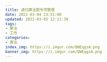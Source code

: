 ```yaml
---
title: 递归算法题专项整理
date: 2022-03-04 23:51:00
updated: 2022-03-05 12:11:38
tags:
- 算法
- 工作
categories:
- 算法
index_img: https://i.imgur.com/QWEqgzA.png
banner_img: https://i.imgur.com/QWEqgzA.png
---
```

